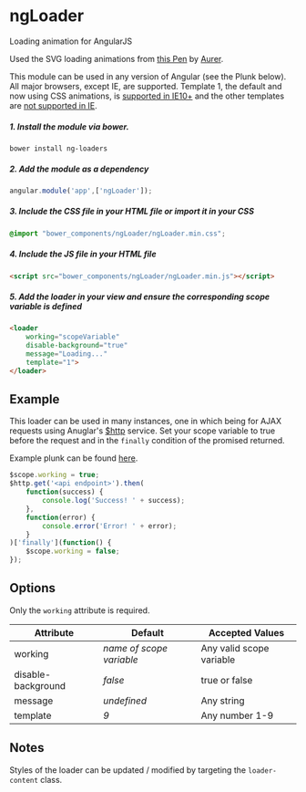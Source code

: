# ngLoader
Loading animation for AngularJS

Used the SVG loading animations from <a href="http://codepen.io/aurer/pen/jEGbA">this Pen</a> by <a href="http://codepen.io/aurer/">Aurer</a>.

This module can be used in any version of Angular (see the Plunk below). All major browsers, except IE, are supported. Template 1, the default and now using CSS animations, is <a href="http://caniuse.com/#feat=css-animation">supported in IE10+</a> and the other templates are <a href="http://caniuse.com/#feat=svg-smil">not supported in IE</a>.


##### 1. Install the module via bower.
```
bower install ng-loaders
```

##### 2. Add the module as a dependency
```JavaScript
angular.module('app',['ngLoader']);
```

##### 3. Include the CSS file in your HTML file or import it in your CSS
```CSS
@import "bower_components/ngLoader/ngLoader.min.css";
```

##### 4. Include the JS file in your HTML file
```HTML
<script src="bower_components/ngLoader/ngLoader.min.js"></script>
```

##### 5. Add the loader in your view and ensure the corresponding scope variable is defined
```HTML
<loader
	working="scopeVariable"
	disable-background="true"
	message="Loading..."
	template="1">
</loader>
```

## Example
This loader can be used in many instances, one in which being for AJAX requests using Anuglar's <a href="https://docs.angularjs.org/api/ng/service/$http">$http</a> service.
Set your scope variable to true before the request and in the `finally` condition of the promised returned.

Example plunk can be found <a href="http://plnkr.co/edit/IooEvgf5azTAzDULLLEJ?p=preview">here</a>.
```JavaScript
$scope.working = true;
$http.get('<api endpoint>').then(
	function(success) {
		console.log('Success! ' + success);
	},
	function(error) {
		console.error('Error! ' + error);
	}
)['finally'](function() {
	$scope.working = false;
});
```

## Options
Only the `working` attribute is required.

| Attribute          | Default                  | Accepted Values          |
| ------------------ | ------------------------ | ------------------------ |
| working            | _name of scope variable_ | Any valid scope variable |
| disable-background | _false_                  | true or false            |
| message            | _undefined_              | Any string               |
| template           | _9_                      | Any number 1-9           |

## Notes
Styles of the loader can be updated / modified by targeting the `loader-content` class.

